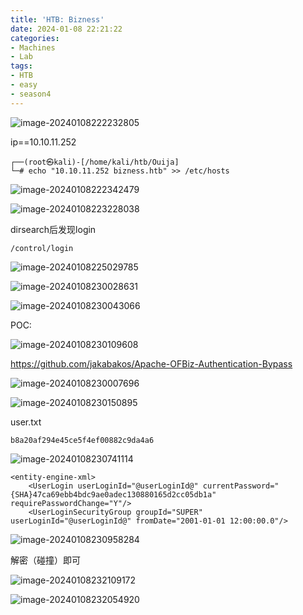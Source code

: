 ```yaml
---
title: 'HTB: Bizness'
date: 2024-01-08 22:21:22
categories:
- Machines
- Lab
tags:
- HTB
- easy
- season4
---
```


![image-20240108222232805](../images/image-20240108222232805.png)

ip==10.10.11.252

```
┌──(root㉿kali)-[/home/kali/htb/Ouija]
└─# echo "10.10.11.252 bizness.htb" >> /etc/hosts
```

![image-20240108222342479](../images/image-20240108222342479.png)

![image-20240108223228038](../images/image-20240108223228038.png)

dirsearch后发现login

```
/control/login
```

![image-20240108225029785](../images/image-20240108225029785.png)

![image-20240108230028631](../images/image-20240108230028631.png)

![image-20240108230043066](../images/image-20240108230043066.png)

POC:

![image-20240108230109608](../images/image-20240108230109608.png)

https://github.com/jakabakos/Apache-OFBiz-Authentication-Bypass

![image-20240108230007696](../images/image-20240108230007696.png)

![image-20240108230150895](../images/image-20240108230150895.png)

user.txt

```
b8a20af294e45ce5f4ef00882c9da4a6
```

![image-20240108230741114](../images/image-20240108230741114.png)

```
<entity-engine-xml>
    <UserLogin userLoginId="@userLoginId@" currentPassword="{SHA}47ca69ebb4bdc9ae0adec130880165d2cc05db1a" requirePasswordChange="Y"/>
    <UserLoginSecurityGroup groupId="SUPER" userLoginId="@userLoginId@" fromDate="2001-01-01 12:00:00.0"/>
```

![image-20240108230958284](../images/image-20240108230958284.png)

解密（碰撞）即可

![image-20240108232109172](../images/image-20240108232109172.png)

![image-20240108232054920](../images/image-20240108232054920.png)
